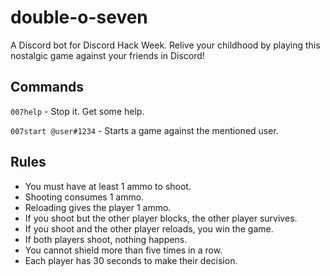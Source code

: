 # double-o-seven

A Discord bot for Discord Hack Week. 
Relive your childhood by playing this nostalgic game against your friends in Discord!

## Commands

`007help` - Stop it. Get some help.

`007start @user#1234` - Starts a game against the mentioned user.

## Rules
- You must have at least 1 ammo to shoot.
- Shooting consumes 1 ammo.
- Reloading gives the player 1 ammo.
- If you shoot but the other player blocks, the other player survives.
- If you shoot and the other player reloads, you win the game.
- If both players shoot, nothing happens. 
- You cannot shield more than five times in a row.
- Each player has 30 seconds to make their decision.